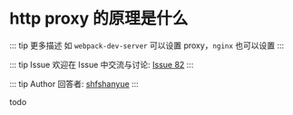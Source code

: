 # http proxy 的原理是什么

::: tip 更多描述 
 如 `webpack-dev-server` 可以设置 proxy，`nginx` 也可以设置 
::: 

::: tip Issue 
 欢迎在 Issue 中交流与讨论: [Issue 82](https://github.com/shfshanyue/Daily-Question/issues/82) 
:::

::: tip Author 
回答者: [shfshanyue](https://github.com/shfshanyue) 
:::

todo